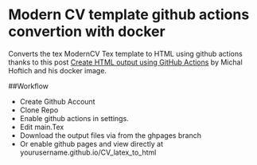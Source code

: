 
# Modern CV template github actions convertion with docker


Converts the tex ModernCV Tex template to HTML using github actions thanks to this post [Create HTML output using GitHub Actions](https://www.kodymirus.cz/overleaf-html-sample/main.html) by Michal Hoftich and his docker image.

##Workflow

 - Create Github Account
 - Clone Repo 
 - Enable github actions in settings.
 - Edit main.Tex
 - Download the output files via from the ghpages branch 
 - Or enable github pages and view directly at yourusername.github.io/CV_latex_to_html  

